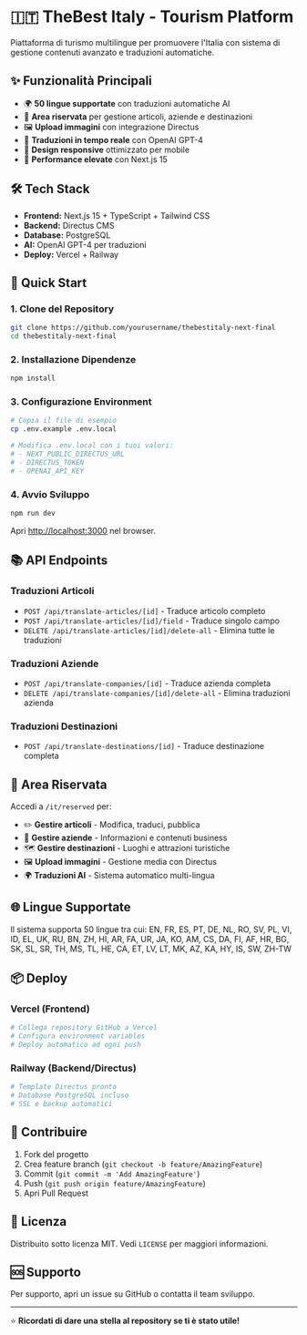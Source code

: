 # 🇮🇹 TheBest Italy - Tourism Platform

Piattaforma di turismo multilingue per promuovere l'Italia con sistema di gestione contenuti avanzato e traduzioni automatiche.

## ✨ Funzionalità Principali

- 🌍 **50 lingue supportate** con traduzioni automatiche AI
- 📝 **Area riservata** per gestione articoli, aziende e destinazioni  
- 🖼️ **Upload immagini** con integrazione Directus
- 🔄 **Traduzioni in tempo reale** con OpenAI GPT-4
- 📱 **Design responsive** ottimizzato per mobile
- 🚀 **Performance elevate** con Next.js 15

## 🛠️ Tech Stack

- **Frontend:** Next.js 15 + TypeScript + Tailwind CSS
- **Backend:** Directus CMS
- **Database:** PostgreSQL
- **AI:** OpenAI GPT-4 per traduzioni
- **Deploy:** Vercel + Railway

## 🚀 Quick Start

### 1. Clone del Repository

```bash
git clone https://github.com/yourusername/thebestitaly-next-final
cd thebestitaly-next-final
```

### 2. Installazione Dipendenze

```bash
npm install
```

### 3. Configurazione Environment

```bash
# Copia il file di esempio
cp .env.example .env.local

# Modifica .env.local con i tuoi valori:
# - NEXT_PUBLIC_DIRECTUS_URL
# - DIRECTUS_TOKEN  
# - OPENAI_API_KEY
```

### 4. Avvio Sviluppo

```bash
npm run dev
```

Apri [http://localhost:3000](http://localhost:3000) nel browser.

## 📚 API Endpoints

### Traduzioni Articoli
- `POST /api/translate-articles/[id]` - Traduce articolo completo
- `POST /api/translate-articles/[id]/field` - Traduce singolo campo
- `DELETE /api/translate-articles/[id]/delete-all` - Elimina tutte le traduzioni

### Traduzioni Aziende
- `POST /api/translate-companies/[id]` - Traduce azienda completa
- `DELETE /api/translate-companies/[id]/delete-all` - Elimina traduzioni azienda

### Traduzioni Destinazioni
- `POST /api/translate-destinations/[id]` - Traduce destinazione completa

## 🎯 Area Riservata

Accedi a `/it/reserved` per:

- ✏️ **Gestire articoli** - Modifica, traduci, pubblica
- 🏢 **Gestire aziende** - Informazioni e contenuti business  
- 🗺️ **Gestire destinazioni** - Luoghi e attrazioni turistiche
- 🖼️ **Upload immagini** - Gestione media con Directus
- 🌍 **Traduzioni AI** - Sistema automatico multi-lingua

## 🌐 Lingue Supportate

Il sistema supporta 50 lingue tra cui:
EN, FR, ES, PT, DE, NL, RO, SV, PL, VI, ID, EL, UK, RU, BN, ZH, HI, AR, FA, UR, JA, KO, AM, CS, DA, FI, AF, HR, BG, SK, SL, SR, TH, MS, TL, HE, CA, ET, LV, LT, MK, AZ, KA, HY, IS, SW, ZH-TW

## 📦 Deploy

### Vercel (Frontend)
```bash
# Collega repository GitHub a Vercel
# Configura environment variables
# Deploy automatico ad ogni push
```

### Railway (Backend/Directus)
```bash
# Template Directus pronto
# Database PostgreSQL incluso  
# SSL e backup automatici
```

## 🤝 Contribuire

1. Fork del progetto
2. Crea feature branch (`git checkout -b feature/AmazingFeature`)
3. Commit (`git commit -m 'Add AmazingFeature'`)
4. Push (`git push origin feature/AmazingFeature`)
5. Apri Pull Request

## 📄 Licenza

Distribuito sotto licenza MIT. Vedi `LICENSE` per maggiori informazioni.

## 🆘 Supporto

Per supporto, apri un issue su GitHub o contatta il team sviluppo.

---

⭐ **Ricordati di dare una stella al repository se ti è stato utile!**
